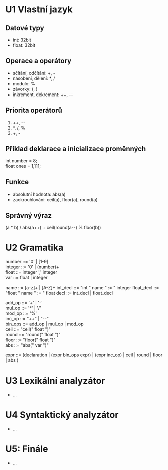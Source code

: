 # U1 Vlastní jazyk

## Datové typy
* int: 32bit
* float: 32bit

## Operace a operátory
* sčítání, odčítání: +, -
* násobení, dělení: *, /
* modulo: %
* závorky: (, )
* inkrement, dekrement: ++, --

## Priorita operátorů
1. ++, --
3. *, /, %
4. +, -

## Příklad deklarace a inicializace proměnných
int number = 8;  
float ones = 1,111;

## Funkce
* absolutní hodnota: abs(a)
* zaokrouhlování: ceil(a), floor(a), round(a)

## Správný výraz
(a * b) / abs(a++) + ceil(round(a--) % floor(b))

# U2 Gramatika
number ::= '0' | [1-9]   
integer ::= '0' | (number)+  
float ::= integer ',' integer  
var ::= float | integer  

name ::= [a-z]+ | [A-Z]+
int_decl ::= "int " name " := " integer
float_decl ::= "float " name " := " float
decl ::= int_decl | float_decl
  
add_op ::= '+' | '-'  
mul_op ::= '*' | '/'  
mod_op ::= '%'  
inc_op ::= "++" | "--"  
bin_ops ::= add_op | mul_op | mod_op   
ceil ::= "ceil(" float ")"  
round ::= "round(" float ")"  
floor ::= "floor(" float ")"  
abs ::= "abs(" var ")"
  
expr ::= (declaration | (expr bin_ops expr) | (expr inc_op) | ceil | round | floor | abs )  

# U3 Lexikální analyzátor
* ...

# U4 Syntaktický analyzátor
* ...

# U5: Finále
* ...
